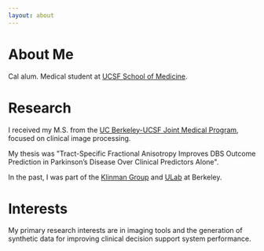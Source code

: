 ```yaml
---
layout: about 
---
```


# About Me
Cal alum. Medical student at [UCSF School of Medicine](https://medschool.ucsf.edu/). 
<br/>

# Research
I received my M.S. from the [UC Berkeley-UCSF Joint Medical Program](https://publichealth.berkeley.edu/academics/joint-medical-program), focused on clinical image processing. 

My thesis was "Tract-Specific Fractional Anisotropy Improves DBS Outcome Prediction in Parkinson’s Disease Over Clinical Predictors Alone".

In the past, I was part of the [Klinman Group](http://www.cchem.berkeley.edu/jukgrp/klinman_group/Home.html) and [ULab](https://ulab.berkeley.edu/labs/bio) at Berkeley.
<br/>

# Interests
My primary research interests are in imaging tools and the generation of synthetic data for improving clinical decision support system performance.